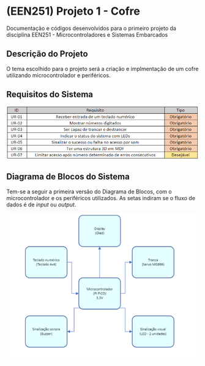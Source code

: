 # (EEN251) Projeto 1 - Cofre
Documentação e códigos desenvolvidos para o primeiro projeto da disciplina EEN251 - Microcontroladores e Sistemas Embarcados

## Descrição do Projeto
O tema escolhido para o projeto será a criação e implmentação de um cofre utilizando microcontrolador e periféricos.

## Requisitos do Sistema
![Tabela de Requisitos](/imagens/Tabela_Requisitos.png "Tabela de Requisitos do Sistema Proposto")

## Diagrama de Blocos do Sistema
Tem-se a seguir a primeira versão do Diagrama de Blocos, com o microcontrolador e os periféricos utilizados. As setas indiram se o fluxo de dados é de *input* ou *output*.

![Diagrama de Blocos](/imagens/Diagrama_Blocos_1.png "Primeira versão do Diagrama de Blocos do Sistema")

